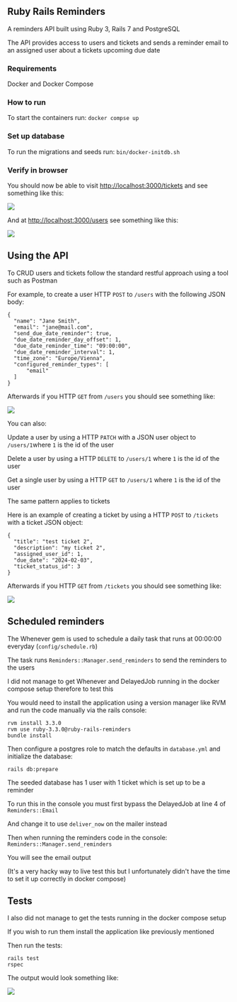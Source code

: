 
## Ruby Rails Reminders

A reminders API built using Ruby 3, Rails 7 and PostgreSQL

The API provides access to users and tickets and sends a reminder email to an assigned user about a tickets upcoming due date

### Requirements

Docker and Docker Compose

### How to run

To start the containers run: `docker compse up`

### Set up database

To run the migrations and seeds run: `bin/docker-initdb.sh`

### Verify in browser

You should now be able to visit [http://localhost:3000/tickets](http://localhost:3000/tickets) and see something like this:

![](images/tickets_index.png)

And at [http://localhost:3000/users](http://localhost:3000/users) see something like this:

![](images/users_index.png)

## Using the API

To CRUD users and tickets follow the standard restful approach using a tool such as Postman

For example, to create a user HTTP `POST` to `/users` with the following JSON body:

```
{
  "name": "Jane Smith",
  "email": "jane@mail.com",
  "send_due_date_reminder": true,
  "due_date_reminder_day_offset": 1,
  "due_date_reminder_time": "09:00:00",
  "due_date_reminder_interval": 1,
  "time_zone": "Europe/Vienna",
  "configured_reminder_types": [
      "email"
  ]
}
```

Afterwards if you HTTP `GET` from `/users` you should see something like:

![](images/new_user.png)

You can also: 

Update a user by using a HTTP `PATCH` with a JSON user object to `/users/1`where `1` is the id of the user

Delete a user by using a HTTP `DELETE` to `/users/1` where `1` is the id of the user

Get a single user by using a HTTP `GET` to `/users/1` where `1` is the id of the user

The same pattern applies to tickets

Here is an example of creating a ticket by using a HTTP `POST` to `/tickets` with a ticket JSON object:

```
{
  "title": "test ticket 2",
  "description": "my ticket 2",
  "assigned_user_id": 1,
  "due_date": "2024-02-03",
  "ticket_status_id": 3
}
```

Afterwards if you HTTP `GET` from `/tickets` you should see something like:

![](images/new_ticket.png)


## Scheduled reminders

The Whenever gem is used to schedule a daily task that runs at 00:00:00 everyday (`config/schedule.rb`)

The task runs `Reminders::Manager.send_reminders` to send the reminders to the users

I did not manage to get Whenever and DelayedJob running in the docker compose setup therefore to test this

You would need to install the application using a version manager like RVM and run the code manually via the rails console:

```
rvm install 3.3.0
rvm use ruby-3.3.0@ruby-rails-reminders
bundle install
```

Then configure a postgres role to match the defaults in `database.yml` and initialize the database:

```
rails db:prepare
```

The seeded database has 1 user with 1 ticket which is set up to be a reminder

To run this in the console you must first bypass the DelayedJob at line 4 of `Reminders::Email`

And change it to use `deliver_now` on the mailer instead

Then when running the reminders code in the console: `Reminders::Manager.send_reminders` 

You will see the email output

(It's a very hacky way to live test this but I unfortunately didn't have the time to set it up correctly in docker compose)

## Tests

I also did not manage to get the tests running in the docker compose setup

If you wish to run them install the application like previously mentioned

Then run the tests:

```
rails test
rspec
```

The output would look something like:

![](images/tests.png)

